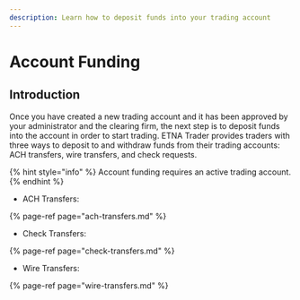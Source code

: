 ```yaml
---
description: Learn how to deposit funds into your trading account
---
```


# Account Funding

## Introduction

Once you have created a new trading account and it has been approved by your administrator and the clearing firm, the next step is to deposit funds into the account in order to start trading. ETNA Trader provides traders with three ways to deposit to and withdraw funds from their trading accounts: ACH transfers, wire transfers, and check requests.

{% hint style="info" %}
Account funding requires an active trading account.
{% endhint %}

* ACH Transfers:

{% page-ref page="ach-transfers.md" %}

* Check Transfers:

{% page-ref page="check-transfers.md" %}

* Wire Transfers:

{% page-ref page="wire-transfers.md" %}

